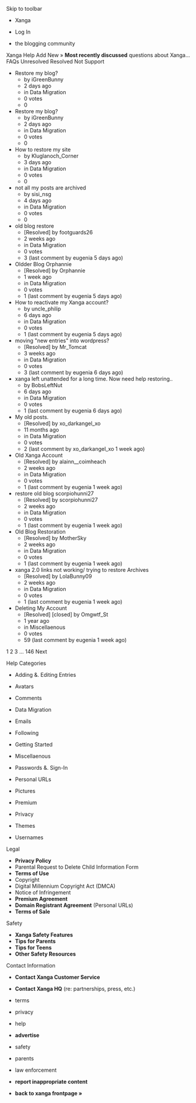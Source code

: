 Skip to toolbar

*   Xanga

*   Log In

*   the blogging community

Xanga Help Add New » **Most recently discussed** questions about Xanga… FAQs Unresolved Resolved Not Support

*   Restore my blog?
    *   by iGreenBunny
    *   2 days ago
    *   in Data Migration
    *   0 votes
    *   0
*   Restore my blog?
    *   by iGreenBunny
    *   2 days ago
    *   in Data Migration
    *   0 votes
    *   0
*   How to restore my site
    *   by Kluglanoch\_Corner
    *   3 days ago
    *   in Data Migration
    *   0 votes
    *   0
*   not all my posts are archived
    *   by sisi\_nsg
    *   4 days ago
    *   in Data Migration
    *   0 votes
    *   0
*   old blog restore
    *   \[Resolved\] by footguards26
    *   2 weeks ago
    *   in Data Migration
    *   0 votes
    *   3 (last comment by eugenia 5 days ago)
*   Oldder Blog Orphannie
    *   \[Resolved\] by Orphannie
    *   1 week ago
    *   in Data Migration
    *   0 votes
    *   1 (last comment by eugenia 5 days ago)
*   How to reactivate my Xanga account?
    *   by uncle\_philip
    *   6 days ago
    *   in Data Migration
    *   0 votes
    *   1 (last comment by eugenia 5 days ago)
*   moving "new entries" into wordpress?
    *   \[Resolved\] by Mr\_Tomcat
    *   3 weeks ago
    *   in Data Migration
    *   0 votes
    *   3 (last comment by eugenia 6 days ago)
*   xanga left unattended for a long time. Now need help restoring..
    *   by BobsLeftNut
    *   6 days ago
    *   in Data Migration
    *   0 votes
    *   1 (last comment by eugenia 6 days ago)
*   My old posts.
    *   \[Resolved\] by xo\_darkangel\_xo
    *   11 months ago
    *   in Data Migration
    *   0 votes
    *   2 (last comment by xo\_darkangel\_xo 1 week ago)
*   Old Xanga Account
    *   \[Resolved\] by alainn\_\_coimheach
    *   2 weeks ago
    *   in Data Migration
    *   0 votes
    *   1 (last comment by eugenia 1 week ago)
*   restore old blog scorpiohunni27
    *   \[Resolved\] by scorpiohunni27
    *   2 weeks ago
    *   in Data Migration
    *   0 votes
    *   1 (last comment by eugenia 1 week ago)
*   Old Blog Restoration
    *   \[Resolved\] by MotherSky
    *   2 weeks ago
    *   in Data Migration
    *   0 votes
    *   1 (last comment by eugenia 1 week ago)
*   xanga 2.0 links not working/ trying to restore Archives
    *   \[Resolved\] by LolaBunny09
    *   2 weeks ago
    *   in Data Migration
    *   0 votes
    *   1 (last comment by eugenia 1 week ago)
*   Deleting My Account
    *   \[Resolved\] \[closed\] by Omgwtf\_St
    *   1 year ago
    *   in Miscellaenous
    *   0 votes
    *   59 (last comment by eugenia 1 week ago)

1 2 3 ... 146 Next

Help Categories

*   Adding &. Editing Entries
*   Avatars
*   Comments
*   Data Migration
*   Emails
*   Following
*   Getting Started
*   Miscellaenous

*   Passwords &. Sign-In
*   Personal URLs
*   Pictures
*   Premium
*   Privacy
*   Themes
*   Usernames

Legal

*   **Privacy Policy**
*   Parental Request to Delete Child Information Form
*   **Terms of Use**
*   Copyright
*   Digital Millennium Copyright Act (DMCA)
*   Notice of Infringement
*   **Premium Agreement**
*   **Domain Registrant Agreement** (Personal URLs)
*   **Terms of Sale**

Safety

*   **Xanga Safety Features**
*   **Tips for Parents**
*   **Tips for Teens**
*   **Other Safety Resources**

Contact Information

*   **Contact Xanga Customer Service**
*   **Contact Xanga HQ** (re: partnerships, press, etc.)

*   terms
*   privacy
*   help
*   **advertise**

*   safety
*   parents
*   law enforcement
*   **report inappropriate content**

*   **back to xanga frontpage »**